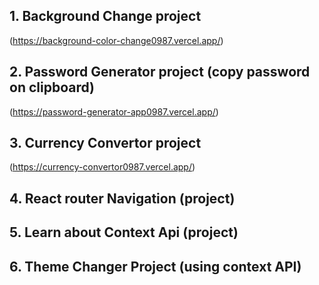 ## 1. Background Change project

(https://background-color-change0987.vercel.app/)

## 2. Password Generator project (copy password on clipboard)

(https://password-generator-app0987.vercel.app/)

## 3. Currency Convertor project

(https://currency-convertor0987.vercel.app/)

## 4. React router Navigation (project)

## 5. Learn about Context Api (project)

## 6. Theme Changer Project (using context API)
